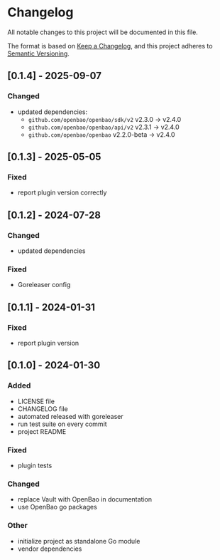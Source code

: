 # Changelog

All notable changes to this project will be documented in this file.

The format is based on [Keep a Changelog](https://keepachangelog.com/en/1.0.0/),
and this project adheres to [Semantic Versioning](https://semver.org/spec/v2.0.0.html).

## [0.1.4] - 2025-09-07

### Changed

- updated dependencies:
  - `github.com/openbao/openbao/sdk/v2` v2.3.0 -> v2.4.0
  - `github.com/openbao/openbao/api/v2` v2.3.1 -> v2.4.0
  - `github.com/openbao/openbao` v2.2.0-beta -> v2.4.0

## [0.1.3] - 2025-05-05

### Fixed

- report plugin version correctly

## [0.1.2] - 2024-07-28

### Changed

- updated dependencies

### Fixed

- Goreleaser config

## [0.1.1] - 2024-01-31

### Fixed

- report plugin version

## [0.1.0] - 2024-01-30

### Added

- LICENSE file
- CHANGELOG file
- automated released with goreleaser
- run test suite on every commit
- project README

### Fixed

- plugin tests

### Changed

- replace Vault with OpenBao in documentation
- use OpenBao go packages


### Other

- initialize project as standalone Go module
- vendor dependencies

